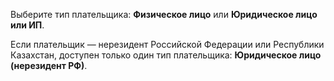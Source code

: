 Выберите тип плательщика: **Физическое лицо** или **Юридическое лицо или ИП**.

Если плательщик — нерезидент Российской Федерации или Республики Казахстан, доступен только один тип плательщика: **Юридическое лицо (нерезидент РФ)**.